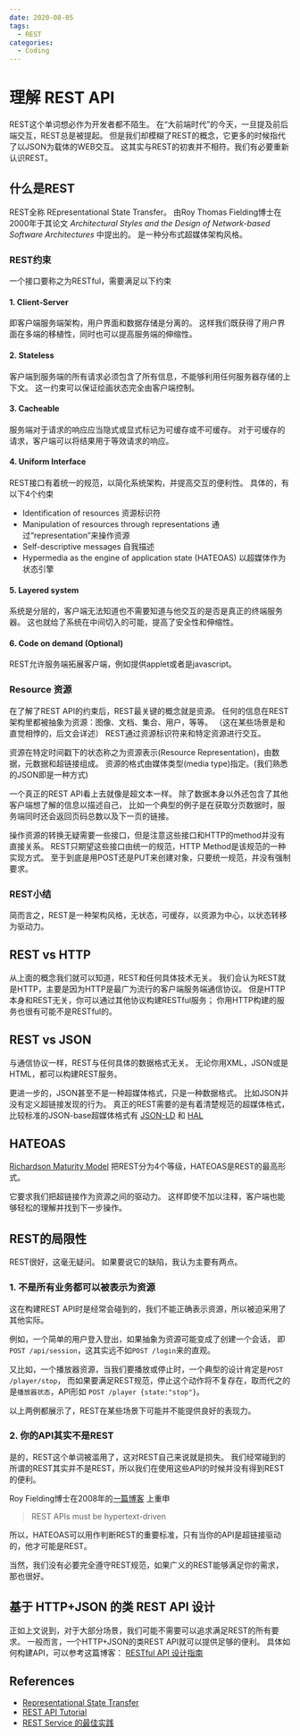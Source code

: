```yaml
---
date: 2020-08-05
tags: 
  - REST
categories:
  - Coding
---
```


# 理解 REST API

REST这个单词想必作为开发者都不陌生。
在“大前端时代”的今天，一旦提及前后端交互，REST总是被提起。
但是我们却模糊了REST的概念，它更多的时候指代了以JSON为载体的WEB交互。
这其实与REST的初衷并不相符。我们有必要重新认识REST。

## 什么是REST

REST全称 REpresentational State Transfer。
由Roy Thomas Fielding博士在2000年于其论文 _Architectural Styles and the Design of Network-based Software Architectures_ 中提出的。
是一种分布式超媒体架构风格。

### REST约束

一个接口要称之为RESTful，需要满足以下约束

#### 1. Client-Server

即客户端服务端架构，用户界面和数据存储是分离的。
这样我们既获得了用户界面在多端的移植性，同时也可以提高服务端的伸缩性。

#### 2. Stateless

客户端到服务端的所有请求必须包含了所有信息，不能够利用任何服务器存储的上下文。
这一约束可以保证绘画状态完全由客户端控制。

#### 3. Cacheable

服务端对于请求的响应应当隐式或显式标记为可缓存或不可缓存。
对于可缓存的请求，客户端可以将结果用于等效请求的响应。

#### 4. Uniform Interface

REST接口有着统一的规范，以简化系统架构，并提高交互的便利性。
具体的，有以下4个约束

- Identification of resources 资源标识符
- Manipulation of resources through representations 通过“representation”来操作资源
- Self-descriptive messages 自我描述
- Hypermedia as the engine of application state (HATEOAS) 以超媒体作为状态引擎

#### 5. Layered system

系统是分层的，客户端无法知道也不需要知道与他交互的是否是真正的终端服务器。
这也就给了系统在中间切入的可能，提高了安全性和伸缩性。

#### 6. Code on demand (Optional)

REST允许服务端拓展客户端，例如提供applet或者是javascript。

### Resource 资源

在了解了REST API的约束后，REST最关键的概念就是资源。
任何的信息在REST架构里都被抽象为资源：图像、文档、集合、用户，等等。
（这在某些场景是和直觉相悖的，后文会详述）
REST通过资源标识符来和特定资源进行交互。

资源在特定时间戳下的状态称之为资源表示(Resource Representation)，由数据，元数据和超链接组成。
资源的格式由媒体类型(media type)指定。(我们熟悉的JSON即是一种方式)

一个真正的REST API看上去就像是超文本一样。
除了数据本身以外还包含了其他客户端想了解的信息以描述自己，
比如一个典型的例子是在获取分页数据时，服务端同时还会返回页码总数以及下一页的链接。

操作资源的转换无疑需要一些接口，但是注意这些接口和HTTP的method并没有直接关系。
REST只期望这些接口由统一的规范，HTTP Method是该规范的一种实现方式。
至于到底是用POST还是PUT来创建对象，只要统一规范，并没有强制要求。

### REST小结

简而言之，REST是一种架构风格，无状态，可缓存，以资源为中心，以状态转移为驱动力。

## REST vs HTTP

从上面的概念我们就可以知道，REST和任何具体技术无关。
我们会认为REST就是HTTP，主要是因为HTTP是最广为流行的客户端服务端通信协议。
但是HTTP本身和REST无关，你可以通过其他协议构建RESTful服务；
你用HTTP构建的服务也很有可能不是RESTful的。

## REST vs JSON

与通信协议一样，REST与任何具体的数据格式无关。
无论你用XML，JSON或是HTML，都可以构建REST服务。

更进一步的，JSON甚至不是一种超媒体格式，只是一种数据格式。
比如JSON并没有定义超链接发现的行为。
真正的REST需要的是有着清楚规范的超媒体格式，比较标准的JSON-base超媒体格式有
[JSON-LD](http://www.w3.org/TR/json-ld/) 和
[HAL](http://stateless.co/hal_specification.html) 

## HATEOAS

[Richardson Maturity Model](https://martinfowler.com/articles/richardsonMaturityModel.html) 
把REST分为4个等级，HATEOAS是REST的最高形式。

它要求我们把超链接作为资源之间的驱动力。
这样即使不加以注释，客户端也能够轻松的理解并找到下一步操作。

## REST的局限性

REST很好，这毫无疑问。
如果要说它的缺陷，我认为主要有两点。

### 1. 不是所有业务都可以被表示为资源

这在构建REST API时是经常会碰到的，我们不能正确表示资源，所以被迫采用了其他实际。

例如，一个简单的用户登入登出，如果抽象为资源可能变成了创建一个会话，
即`POST /api/session`，这其实远不如`POST /login`来的直观。

又比如，一个播放器资源，当我们要播放或停止时，一个典型的设计肯定是`POST /player/stop`，
而如果要满足REST规范，停止这个动作将不复存在，取而代之的是`播放器状态`，API形如
`POST /player {state:"stop"}`。

以上两例都展示了，REST在某些场景下可能并不能提供良好的表现力。

### 2. 你的API其实不是REST

是的，REST这个单词被滥用了，这对REST自己来说就是损失。
我们经常碰到的所谓的REST其实并不是REST，所以我们在使用这些API的时候并没有得到REST的便利。

Roy Fielding博士在2008年的[一篇博客](https://roy.gbiv.com/untangled/2008/rest-apis-must-be-hypertext-driven)
上重申

> REST APIs must be hypertext-driven

所以，HATEOAS可以用作判断REST的重要标准，只有当你的API是超链接驱动的，他才可能是REST。

当然，我们没有必要完全遵守REST规范，如果广义的REST能够满足你的需求，那也很好。

## 基于 HTTP+JSON 的类 REST API 设计

正如上文说到，对于大部分场景，我们可能不需要可以追求满足REST的所有要求。
一般而言，一个HTTP+JSON的类REST API就可以提供足够的便利。
具体如何构建API，可以参考这篇博客：
[RESTful API 设计指南](http://www.ruanyifeng.com/blog/2014/05/restful_api.html)

## References

- [Representational State Transfer](https://www.ics.uci.edu/~fielding/pubs/dissertation/fielding_dissertation.pdf)
- [REST API Tutorial](https://restfulapi.net/)
- [REST Service 的最佳实践](https://www.ibm.com/developerworks/cn/webservices/1101_mace_restservicePart1/1101_mace_restservicePart1.html)


